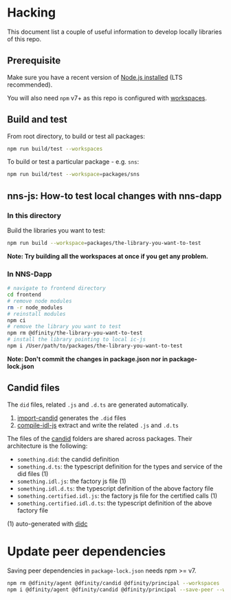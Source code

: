 # Hacking

This document list a couple of useful information to develop locally libraries of this repo.

## Prerequisite

Make sure you have a recent version of [Node.js installed](https://nodejs.org/en/) (LTS recommended).

You will also need `npm` v7+ as this repo is configured with [workspaces](https://docs.npmjs.com/cli/v7/using-npm/workspaces).

## Build and test

From root directory, to build or test all packages:

```bash
npm run build/test --workspaces
```

To build or test a particular package - e.g. `sns`:

```bash
npm run build/test --workspace=packages/sns
```

## nns-js: How-to test local changes with nns-dapp

### In this directory

Build the libraries you want to test:

```bash
npm run build --workspace=packages/the-library-you-want-to-test
```

**Note: Try building all the workspaces at once if you get any problem.**

### In NNS-Dapp

```bash
# navigate to frontend directory
cd frontend
# remove node modules
rm -r node_modules
# reinstall modules
npm ci
# remove the library you want to test
npm rm @dfinity/the-library-you-want-to-test
# install the library pointing to local ic-js
npm i /User/path/to/packages/the-library-you-want-to-test
```

**Note: Don't commit the changes in package.json nor in package-lock.json**

## Candid files

The `did` files, related `.js` and `.d.ts` are generated automatically.

1. [import-candid](./scripts/import-candid) generates the `.did` files
2. [compile-idl-js](./scripts/compile-idl-js) extract and write the related `.js` and `.d.ts`

The files of the [candid](./candid) folders are shared across packages. Their architecture is the following:

- `something.did`: the candid definition
- `something.d.ts`: the typescript definition for the types and service of the did files (1)
- `something.idl.js`: the factory js file (1)
- `something.idl.d.ts`: the typescript definition of the above factory file
- `something.certified.idl.js`: the factory js file for the certified calls (1)
- `something.certified.idl.d.ts`: the typescript definition of the above factory file

(1) auto-generated with [didc](https://github.com/dfinity/candid)

# Update peer dependencies

Saving peer dependencies in `package-lock.json` needs npm >= v7.

```bash
npm rm @dfinity/agent @dfinity/candid @dfinity/principal --workspaces
npm i @dfinity/agent @dfinity/candid @dfinity/principal --save-peer --workspaces
```
